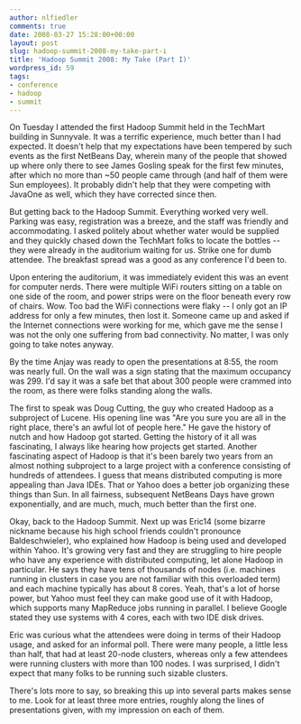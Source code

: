 ```yaml
---
author: nlfiedler
comments: true
date: 2008-03-27 15:28:00+00:00
layout: post
slug: hadoop-summit-2008-my-take-part-i
title: 'Hadoop Summit 2008: My Take (Part I)'
wordpress_id: 59
tags:
- conference
- hadoop
- summit
---
```


On Tuesday I attended the first Hadoop Summit held in the TechMart building in Sunnyvale. It was a terrific experience, much better than I had expected. It doesn't help that my expectations have been tempered by such events as the first NetBeans Day, wherein many of the people that showed up where only there to see James Gosling speak for the first few minutes, after which no more than ~50 people came through (and half of them were Sun employees). It probably didn't help that they were competing with JavaOne as well, which they have corrected since then.

But getting back to the Hadoop Summit. Everything worked very well. Parking was easy, registration was a breeze, and the staff was friendly and accommodating. I asked politely about whether water would be supplied and they quickly chased down the TechMart folks to locate the bottles -- they were already in the auditorium waiting for us. Strike one for dumb attendee. The breakfast spread was a good as any conference I'd been to.

Upon entering the auditorium, it was immediately evident this was an event for computer nerds. There were multiple WiFi routers sitting on a table on one side of the room, and power strips were on the floor beneath every row of chairs. Wow. Too bad the WiFi connections were flaky -- I only got an IP address for only a few minutes, then lost it. Someone came up and asked if the Internet connections were working for me, which gave me the sense I was not the only one suffering from bad connectivity. No matter, I was only going to take notes anyway.

By the time Anjay was ready to open the presentations at 8:55, the room was nearly full. On the wall was a sign stating that the maximum occupancy was 299. I'd say it was a safe bet that about 300 people were crammed into the room, as there were folks standing along the walls.

The first to speak was Doug Cutting, the guy who created Hadoop as a subproject of Lucene. His opening line was "Are you sure you are all in the right place, there's an awful lot of people here." He gave the history of nutch and how Hadoop got started. Getting the history of it all was fascinating, I always like hearing how projects get started. Another fascinating aspect of Hadoop is that it's been barely two years from an almost nothing subproject to a large project with a conference consisting of hundreds of attendees. I guess that means distributed computing is more appealing than Java IDEs. That or Yahoo does a better job organizing these things than Sun. In all fairness, subsequent NetBeans Days have grown exponentially, and are much, much, much better than the first one.

Okay, back to the Hadoop Summit. Next up was Eric14 (some bizarre nickname because his high school friends couldn't pronounce Baldeschwieler), who explained how Hadoop is being used and developed within Yahoo. It's growing very fast and they are struggling to hire people who have any experience with distributed computing, let alone Hadoop in particular. He says they have tens of thousands of nodes (i.e. machines running in clusters in case you are not familiar with this overloaded term) and each machine typically has about 8 cores. Yeah, that's a lot of horse power, but Yahoo must feel they can make good use of it with Hadoop, which supports many MapReduce jobs running in parallel. I believe Google stated they use systems with 4 cores, each with two IDE disk drives.

Eric was curious what the attendees were doing in terms of their Hadoop usage, and asked for an informal poll. There were many people, a little less than half, that had at least 20-node clusters, whereas only a few attendees were running clusters with more than 100 nodes. I was surprised, I didn't expect that many folks to be running such sizable clusters.

There's lots more to say, so breaking this up into several parts makes sense to me. Look for at least three more entries, roughly along the lines of presentations given, with my impression on each of them.
